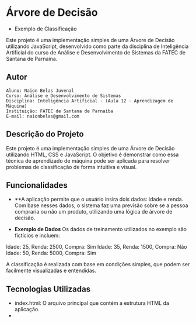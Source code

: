 # Árvore de Decisão 

- Exemplo de Classificação

Este projeto é uma implementação simples de uma Árvore de Decisão utilizando JavaScript, desenvolvido como parte da disciplina de Inteligência Artificial do curso de Análise e Desenvolvimento de Sistemas da FATEC de Santana de Parnaína.

## Autor
    Aluno: Naion Belas Juvenal
    Curso: Análise e Desenvolvimento de Sistemas
    Disciplina: Inteligência Artificial - (Aula 12 - Aprendizagem de Máquina)
    Instituição: FATEC de Santana de Parnaíba
    E-mail: naionbelas@gmail.com

## Descrição do Projeto

Este projeto é uma implementação simples de uma Árvore de Decisão utilizando HTML, CSS e JavaScript. O objetivo é demonstrar como essa técnica de aprendizado de máquina pode ser aplicada para resolver problemas de classificação de forma intuitiva e visual.

## Funcionalidades

- **A aplicação permite que o usuário insira dois dados: idade e renda. Com base nesses dados, o sistema faz uma previsão sobre se a pessoa compraria ou não um produto, utilizando uma lógica de árvore de decisão.

- **Exemplo de Dados**
Os dados de treinamento utilizados no exemplo são fictícios e incluem:

Idade: 25, Renda: 2500, Compra: Sim
Idade: 35, Renda: 1500, Compra: Não
Idade: 50, Renda: 5000, Compra: Sim

A classificação é realizada com base em condições simples, que podem ser facilmente visualizadas e entendidas.

## Tecnologias Utilizadas

- index.html: O arquivo principal que contém a estrutura HTML da aplicação.
- <style>: Estilos CSS básicos para melhorar a apresentação da página.
- <script>: Lógica em JavaScript que implementa a árvore de decisão e a interação com o usuário.

## Como Executar o Projeto

https://naionbelas.github.io/ArvoreDeDecisao/

1. **Clone o repositório**:
   ```bash
   git clone https://github.com/naionbelas/ArvoreDeDecisao.git
   ```

2. **Navegue até a pasta do projeto**:
   ```bash
   cd seu_repositorio
   ```

3. **Abra o arquivo `index.html` em um navegador**:
   Basta clicar duas vezes no arquivo `index.html` ou arrastá-lo para a janela do seu navegador.
   Insira valores para idade e renda, e clique em "Classificar" para ver a previsão.

  Projeto postado no Pages do github: https://naionbelas.github.io/ArvoreDeDecisao/

## Conclusão
  Este projeto é um exemplo introdutório de como as Árvores de Decisão funcionam e como podem ser aplicadas para a classificação de dados. É uma ferramenta pedagógica que facilita a compreensão de conceitos de aprendizado de máquina de forma prática e interativa.

## Contribuições

Sinta-se à vontade para fazer sugestões, melhorias ou relatórios de problemas. Contribuições são sempre bem-vindas!

## Contato

  Para dúvidas ou sugestões, entre em contato:
  E-mail: naionbelas@gmail.com

## Licença

  Este projeto é de uso educacional e pode ser modificado e redistribuído conforme necessário para fins de aprendizado. Não se esqueça de dar os devidos créditos ao autor.

## Agradecimentos

Agradeço ao sistema de inteligência artificial ChatGPT (https://chat.openai.com/) pelo apoio na implementação e no desenvolvimento do projeto.
```


Esse `README.md` fornece uma visão geral completa do projeto, orientações sobre como executá-lo e informações sobre sua implementação.
